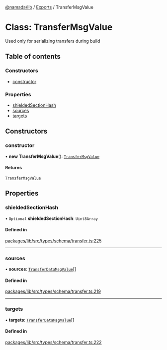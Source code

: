 [@namada/lib](../README.md) / [Exports](../modules.md) / TransferMsgValue

# Class: TransferMsgValue

Used only for serializing transfers during build

## Table of contents

### Constructors

- [constructor](TransferMsgValue.md#constructor)

### Properties

- [shieldedSectionHash](TransferMsgValue.md#shieldedsectionhash)
- [sources](TransferMsgValue.md#sources)
- [targets](TransferMsgValue.md#targets)

## Constructors

### constructor

• **new TransferMsgValue**(): [`TransferMsgValue`](TransferMsgValue.md)

#### Returns

[`TransferMsgValue`](TransferMsgValue.md)

## Properties

### shieldedSectionHash

• `Optional` **shieldedSectionHash**: `Uint8Array`

#### Defined in

[packages/lib/src/types/schema/transfer.ts:225](https://github.com/anoma/namada-sdkjs/blob/d6a15cde252d70b528d7c09b83d669dea20b267b/packages/lib/src/types/schema/transfer.ts#L225)

___

### sources

• **sources**: [`TransferDataMsgValue`](TransferDataMsgValue.md)[]

#### Defined in

[packages/lib/src/types/schema/transfer.ts:219](https://github.com/anoma/namada-sdkjs/blob/d6a15cde252d70b528d7c09b83d669dea20b267b/packages/lib/src/types/schema/transfer.ts#L219)

___

### targets

• **targets**: [`TransferDataMsgValue`](TransferDataMsgValue.md)[]

#### Defined in

[packages/lib/src/types/schema/transfer.ts:222](https://github.com/anoma/namada-sdkjs/blob/d6a15cde252d70b528d7c09b83d669dea20b267b/packages/lib/src/types/schema/transfer.ts#L222)
